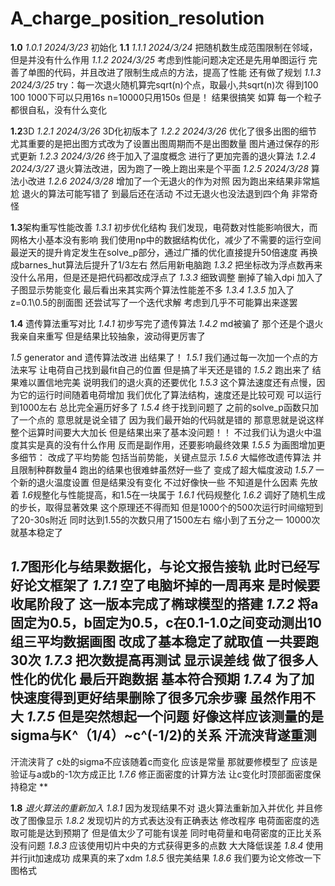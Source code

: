 # A_charge_position_resolution

**1.0**
*1.0.1 2024/3/23*
初始化
**1.1**
*1.1.1 2024/3/24*
把随机数生成范围限制在邻域，但是并没有什么作用
*1.1.2 2024/3/25*
考虑到性能问题决定还是先用单图运行
完善了单图的代码，并且改进了限制生成点的方法，提高了性能
还有做了规划
*1.1.3 2024/3/25*
try：每一次退火随机算完sqrt(n)个点，取最小,共sqrt(n)次
得到100 100 1000下可以只用16s n=10000只用150s
但是！
结果很搞笑
如算
每一个粒子都很自私，没有什么变化

**1.2**3D
*1.2.1 2024/3/26*
3D化初版本了
*1.2.2 2024/3/26*
优化了很多出图的细节
尤其重要的是把出图方式改为了设置出图周期而不是出图数量
图片通过保存的形式更新
*1.2.3 2024/3/26*
终于加入了温度概念
进行了更加完善的退火算法
*1.2.4 2024/3/27*
退火算法改进，因为跑了一晚上跑出来是个平面
*1.2.5 2024/3/28*
算法小改进
*1.2.6 2024/3/28*
增加了一个无退火的作为对照
因为跑出来结果非常尴尬
退火的算法可能写错了
到最后还在活动
不过无退火也没法退到四个角
非常奇怪

**1.3**架构重写性能改善
*1.3.1*
初步优化结构
我们发现，电荷数对性能影响很大，而网格大小基本没有影响
我们使用np中的数据结构优化，减少了不需要的运行空间
最逆天的提升肯定发生在solve_p部分，通过广播的优化直接提升50倍速度
再换成barnes_hut算法后提升了1/3左右
然后用新电脑跑
*1.3.2*
把坐标改为浮点数再来
没什么吊用，但是还是把代码都改成浮点了
*1.3.3*
细致调整
删掉了输入dpi
加入了子图显示势能变化
最后看出来其实两个算法性能差不多
*1.3.4*
*1.3.5*
加入了z=0.1\0.5的剖面图
还尝试写了一个迭代求解
考虑到几乎不可能算出来遂罢

**1.4**
遗传算法重写对比
*1.4.1*
初步写完了遗传算法
*1.4.2*
md被骗了
那个还是个退火
我亲自来重写
但是结果比较抽象，波动得更厉害了


*1.5*
generator and 遗传算法改进 出结果了！
*1.5.1*
我们通过每一次加一个点的方法来写
让电荷自己找到最fit自己的位置
但是搞了半天还是错的
*1.5.2*
跑出来了
结果难以置信地完美
说明我们的退火真的还要优化
*1.5.3*
这个算法速度还有点慢，因为它的运行时间随着电荷增加
我们优化了算法结构，速度还是比较可观
可以运行到1000左右
总比完全遍历好多了
*1.5.4*
终于找到问题了
之前的solve_p函数只加了一个点的
意思就是说全错了
因为我们最开始的代码就是错的
那意思就是说这样整个运算时间要大大加长
但是结果出来了基本没问题！！
不过我们认为退火中温度其实是真的没有什么作用
反而是副作用，还要影响最终效果
*1.5.5*
为画图增加更多细节：
改成了平均势能
包括当前势能，关键点显示
*1.5.6*
大幅修改遗传算法
并且限制种群数量4
跑出的结果也很难蚌虽然好一些了
变成了超大幅度波动
*1.5.7*
一个新的退火温度设置
但是结果没有变化
不过好像快一些
不知道是什么因素
先放着
*1.6*规整化与性能提高，和1.5在一块属于
*1.6.1*
代码规整化
*1.6.2*
调好了随机生成的步长，取得显著效果
这个原理还不得而知
但是1000个的500次运行时间缩短到了20-30s附近
同时达到1.55的次数只用了1500左右
缩小到了五分之一
10000次就基本稳定了

*1.7*图形化与结果数据化，与论文报告接轨
此时已经写好论文框架了
*1.7.1*
空了电脑坏掉的一周再来
是时候要收尾阶段了
这一版本完成了椭球模型的搭建
*1.7.2*
将a固定为0.5，b固定为0.5，c在0.1-1.0之间变动测出10组三平均数据画图
改成了基本稳定了就取值
一共要跑30次
*1.7.3*
把次数提高再测试
显示误差线
做了很多人性化的优化
最后开跑数据
基本符合预期
*1.7.4*
为了加快速度得到更好结果删除了很多冗余步骤
虽然作用不大
*1.7.5*
但是突然想起一个问题
好像这样应该测量的是sigma与K^（1/4）~c^(-1/2)的关系
汗流浃背遂重测
--
汗流浃背了
c处的sigma不应该随着c而变化
应该是常量
那就要修模型了
应该是验证与a或b的-1次方成正比
*1.7.6*
修正面密度的计算方法
让c变化时顶部面密度保持稳定
**


**1.8**
*退火算法的重新加入*
*1.8.1*
因为发现结果不对
退火算法重新加入并优化
并且修改了图像显示
*1.8.2*
发现切片的方式表达没有正确表达
修改程序
电荷面密度的选取可能是达到预期了
但是值太少了可能有误差
同时电荷量和电荷密度的正比关系没有问题
*1.8.3*
应该使用切片中央的方式获得更多的点数
大大降低误差
*1.8.4*
使用并行jit加速成功
成果真的来了xdm
*1.8.5*
很完美结果
*1.8.6*
我们要为论文修改一下图格式